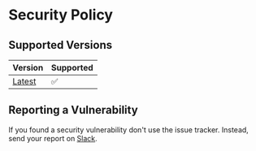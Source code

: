 # Security Policy

## Supported Versions

| Version | Supported |
| ------- | --------- |
| [Latest](../../releases) | :white_check_mark: |

## Reporting a Vulnerability

If you found a security vulnerability don't use the issue tracker. Instead, send your report on [Slack](https://communityinviter.com/apps/fogospt/fogos-pt).
